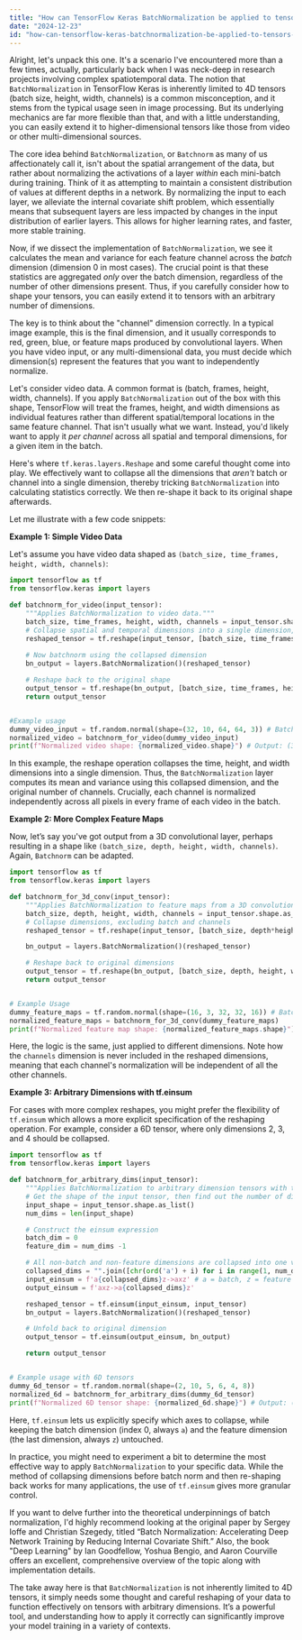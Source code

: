 ```yaml
---
title: "How can TensorFlow Keras BatchNormalization be applied to tensors with more than 4 dimensions (e.g., video input)?"
date: "2024-12-23"
id: "how-can-tensorflow-keras-batchnormalization-be-applied-to-tensors-with-more-than-4-dimensions-eg-video-input"
---
```


Alright, let's unpack this one. It's a scenario I've encountered more than a few times, actually, particularly back when I was neck-deep in research projects involving complex spatiotemporal data. The notion that `BatchNormalization` in TensorFlow Keras is inherently limited to 4D tensors (batch size, height, width, channels) is a common misconception, and it stems from the typical usage seen in image processing. But its underlying mechanics are far more flexible than that, and with a little understanding, you can easily extend it to higher-dimensional tensors like those from video or other multi-dimensional sources.

The core idea behind `BatchNormalization`, or `Batchnorm` as many of us affectionately call it, isn't about the spatial arrangement of the data, but rather about normalizing the activations of a layer *within* each mini-batch during training. Think of it as attempting to maintain a consistent distribution of values at different depths in a network. By normalizing the input to each layer, we alleviate the internal covariate shift problem, which essentially means that subsequent layers are less impacted by changes in the input distribution of earlier layers. This allows for higher learning rates, and faster, more stable training.

Now, if we dissect the implementation of `BatchNormalization`, we see it calculates the mean and variance for each feature channel across the *batch* dimension (dimension 0 in most cases). The crucial point is that these statistics are aggregated *only* over the batch dimension, regardless of the number of other dimensions present. Thus, if you carefully consider how to shape your tensors, you can easily extend it to tensors with an arbitrary number of dimensions.

The key is to think about the "channel" dimension correctly. In a typical image example, this is the final dimension, and it usually corresponds to red, green, blue, or feature maps produced by convolutional layers. When you have video input, or any multi-dimensional data, you must decide which dimension(s) represent the features that you want to independently normalize.

Let's consider video data. A common format is (batch, frames, height, width, channels). If you apply `BatchNormalization` out of the box with this shape, TensorFlow will treat the frames, height, and width dimensions as individual features rather than different spatial/temporal locations in the same feature channel. That isn't usually what we want. Instead, you'd likely want to apply it *per channel* across all spatial and temporal dimensions, for a given item in the batch.

Here's where `tf.keras.layers.Reshape` and some careful thought come into play. We effectively want to collapse all the dimensions that *aren't* batch or channel into a single dimension, thereby tricking `BatchNormalization` into calculating statistics correctly. We then re-shape it back to its original shape afterwards.

Let me illustrate with a few code snippets:

**Example 1: Simple Video Data**

Let's assume you have video data shaped as `(batch_size, time_frames, height, width, channels)`:

```python
import tensorflow as tf
from tensorflow.keras import layers

def batchnorm_for_video(input_tensor):
    """Applies BatchNormalization to video data."""
    batch_size, time_frames, height, width, channels = input_tensor.shape.as_list()
    # Collapse spatial and temporal dimensions into a single dimension, for normalization
    reshaped_tensor = tf.reshape(input_tensor, [batch_size, time_frames*height*width, channels])
    
    # Now batchnorm using the collapsed dimension
    bn_output = layers.BatchNormalization()(reshaped_tensor)

    # Reshape back to the original shape
    output_tensor = tf.reshape(bn_output, [batch_size, time_frames, height, width, channels])
    return output_tensor


#Example usage
dummy_video_input = tf.random.normal(shape=(32, 10, 64, 64, 3)) # Batch_size 32, 10 frames, 64x64, 3 channels
normalized_video = batchnorm_for_video(dummy_video_input)
print(f"Normalized video shape: {normalized_video.shape}") # Output: (32, 10, 64, 64, 3)

```

In this example, the reshape operation collapses the time, height, and width dimensions into a single dimension. Thus, the `BatchNormalization` layer computes its mean and variance using this collapsed dimension, and the original number of channels. Crucially, each channel is normalized independently across all pixels in every frame of each video in the batch.

**Example 2: More Complex Feature Maps**

Now, let’s say you've got output from a 3D convolutional layer, perhaps resulting in a shape like `(batch_size, depth, height, width, channels)`. Again, `Batchnorm` can be adapted.

```python
import tensorflow as tf
from tensorflow.keras import layers

def batchnorm_for_3d_conv(input_tensor):
    """Applies BatchNormalization to feature maps from a 3D convolutional layer."""
    batch_size, depth, height, width, channels = input_tensor.shape.as_list()
    # Collapse dimensions, excluding batch and channels
    reshaped_tensor = tf.reshape(input_tensor, [batch_size, depth*height*width, channels])

    bn_output = layers.BatchNormalization()(reshaped_tensor)

    # Reshape back to original dimensions
    output_tensor = tf.reshape(bn_output, [batch_size, depth, height, width, channels])
    return output_tensor


# Example Usage
dummy_feature_maps = tf.random.normal(shape=(16, 3, 32, 32, 16)) # Batch size 16, 3 depth, 32x32, 16 features
normalized_feature_maps = batchnorm_for_3d_conv(dummy_feature_maps)
print(f"Normalized feature map shape: {normalized_feature_maps.shape}") # Output: (16, 3, 32, 32, 16)
```
Here, the logic is the same, just applied to different dimensions. Note how the `channels` dimension is never included in the reshaped dimensions, meaning that each channel's normalization will be independent of all the other channels.

**Example 3: Arbitrary Dimensions with tf.einsum**

For cases with more complex reshapes, you might prefer the flexibility of `tf.einsum` which allows a more explicit specification of the reshaping operation. For example, consider a 6D tensor, where only dimensions 2, 3, and 4 should be collapsed.

```python
import tensorflow as tf
from tensorflow.keras import layers

def batchnorm_for_arbitrary_dims(input_tensor):
    """Applies BatchNormalization to arbitrary dimension tensors with tf.einsum."""
    # Get the shape of the input tensor, then find out the number of dimensions
    input_shape = input_tensor.shape.as_list()
    num_dims = len(input_shape)

    # Construct the einsum expression
    batch_dim = 0
    feature_dim = num_dims -1

    # All non-batch and non-feature dimensions are collapsed into one via einsum
    collapsed_dims = "".join([chr(ord('a') + i) for i in range(1, num_dims - 1)]) # generates 'bcd...'
    input_einsum = f'a{collapsed_dims}z->axz' # a = batch, z = feature (channel)
    output_einsum = f'axz->a{collapsed_dims}z'

    reshaped_tensor = tf.einsum(input_einsum, input_tensor)
    bn_output = layers.BatchNormalization()(reshaped_tensor)

    # Unfold back to original dimension
    output_tensor = tf.einsum(output_einsum, bn_output)

    return output_tensor


# Example usage with 6D tensors
dummy_6d_tensor = tf.random.normal(shape=(2, 10, 5, 6, 4, 8))
normalized_6d = batchnorm_for_arbitrary_dims(dummy_6d_tensor)
print(f"Normalized 6D tensor shape: {normalized_6d.shape}") # Output: (2, 10, 5, 6, 4, 8)

```

Here, `tf.einsum` lets us explicitly specify which axes to collapse, while keeping the batch dimension (index 0, always `a`) and the feature dimension (the last dimension, always `z`) untouched.

In practice, you might need to experiment a bit to determine the most effective way to apply `BatchNormalization` to your specific data. While the method of collapsing dimensions before batch norm and then re-shaping back works for many applications, the use of `tf.einsum` gives more granular control.

If you want to delve further into the theoretical underpinnings of batch normalization, I'd highly recommend looking at the original paper by Sergey Ioffe and Christian Szegedy, titled “Batch Normalization: Accelerating Deep Network Training by Reducing Internal Covariate Shift.” Also, the book "Deep Learning" by Ian Goodfellow, Yoshua Bengio, and Aaron Courville offers an excellent, comprehensive overview of the topic along with implementation details.

The take away here is that `BatchNormalization` is not inherently limited to 4D tensors, it simply needs some thought and careful reshaping of your data to function effectively on tensors with arbitrary dimensions. It’s a powerful tool, and understanding how to apply it correctly can significantly improve your model training in a variety of contexts.
